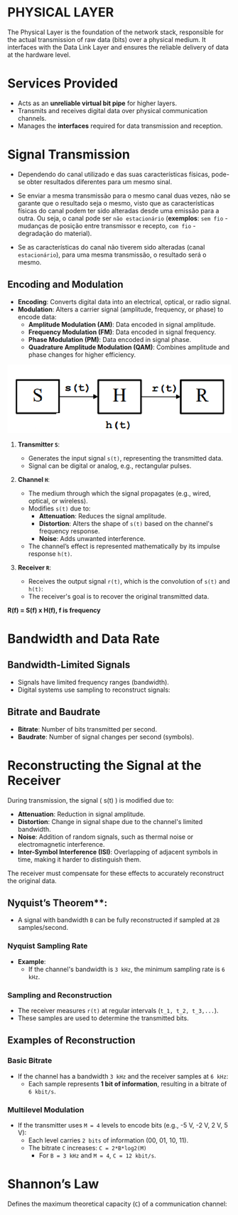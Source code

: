 # PHYSICAL LAYER 

The Physical Layer is the foundation of the network stack, responsible for the actual transmission of raw data (bits) over a physical medium. It interfaces with the Data Link Layer and ensures the reliable delivery of data at the hardware level.


# Services Provided
- Acts as an **unreliable virtual bit pipe** for higher layers.
- Transmits and receives digital data over physical communication channels.
- Manages the **interfaces** required for data transmission and reception.


# Signal Transmission

- Dependendo do canal utilizado e das suas características físicas, pode-se obter resultados diferentes para um mesmo sinal. 

- Se enviar a mesma transmissão para o mesmo canal duas vezes, não se garante que o resultado seja o mesmo, visto que as características físicas do canal podem ter sido alteradas desde uma emissão para a outra. Ou seja, o canal pode ser `não estacionário` (**exemplos**: `sem fio` - mudanças de posição entre transmissor e recepto, `com fio` - degradação do material). 

- Se as características do canal não tiverem sido alteradas (canal `estacionário`), para uma mesma transmissão, o resultado será o mesmo.

## Encoding and Modulation
- **Encoding**: Converts digital data into an electrical, optical, or radio signal.
- **Modulation**: Alters a carrier signal (amplitude, frequency, or phase) to encode data:
  - **Amplitude Modulation (AM)**: Data encoded in signal amplitude.
  - **Frequency Modulation (FM)**: Data encoded in signal frequency.
  - **Phase Modulation (PM)**: Data encoded in signal phase.
  - **Quadrature Amplitude Modulation (QAM)**: Combines amplitude and phase changes for higher efficiency.

![alt text](/images/physical_layer_images/image-2.png)


1. **Transmitter `S`**:
   - Generates the input signal `s(t)`, representing the transmitted data.
   - Signal can be digital or analog, e.g., rectangular pulses.

2. **Channel `H`**:
   - The medium through which the signal propagates (e.g., wired, optical, or wireless).
   - Modifies `s(t)` due to:
     - **Attenuation**: Reduces the signal amplitude.
     - **Distortion**: Alters the shape of `s(t)` based on the channel's frequency response.
     - **Noise**: Adds unwanted interference.
   - The channel’s effect is represented mathematically by its impulse response `h(t)`.

3. **Receiver `R`**:
   - Receives the output signal `r(t)`, which is the convolution of `s(t)` and `h(t)`:
   - The receiver's goal is to recover the original transmitted data.

**R(f) = S(f) x H(f), f is frequency**


# Bandwidth and Data Rate
## Bandwidth-Limited Signals
- Signals have limited frequency ranges (bandwidth).
- Digital systems use sampling to reconstruct signals:

## Bitrate and Baudrate
- **Bitrate**: Number of bits transmitted per second.
- **Baudrate**: Number of signal changes per second (symbols).

# Reconstructing the Signal at the Receiver
During transmission, the signal \( s(t) \) is modified due to:
- **Attenuation**: Reduction in signal amplitude.
- **Distortion**: Change in signal shape due to the channel's limited bandwidth.
- **Noise**: Addition of random signals, such as thermal noise or electromagnetic interference.
- **Inter-Symbol Interference (ISI)**: Overlapping of adjacent symbols in time, making it harder to distinguish them.

The receiver must compensate for these effects to accurately reconstruct the original data.



## Nyquist’s Theorem**: 
- A signal with bandwidth `B` can be fully reconstructed if sampled at `2B` samples/second.

### Nyquist Sampling Rate
- **Example**:
  - If the channel's bandwidth is `3 kHz`, the minimum sampling rate is `6 kHz`.


### Sampling and Reconstruction
- The receiver measures `r(t)` at regular intervals (`t_1, t_2, t_3,...`).
- These samples are used to determine the transmitted bits.


## Examples of Reconstruction

### Basic Bitrate
- If the channel has a bandwidth `3 kHz` and the receiver samples at `6 kHz`:
  - Each sample represents **1 bit of information**, resulting in a bitrate of `6 kbit/s`.

### Multilevel Modulation
- If the transmitter uses `M = 4` levels to encode bits (e.g., -5 V, -2 V, 2 V, 5 V):
  - Each level carries `2 bits` of information (00, 01, 10, 11).
  - The bitrate `C` increases:
    `C = 2*B*log2(M)`
    - For `B = 3 kHz` and `M = 4`, `C = 12 kbit/s`.


# Shannon’s Law
Defines the maximum theoretical capacity (`C`) of a communication channel:

